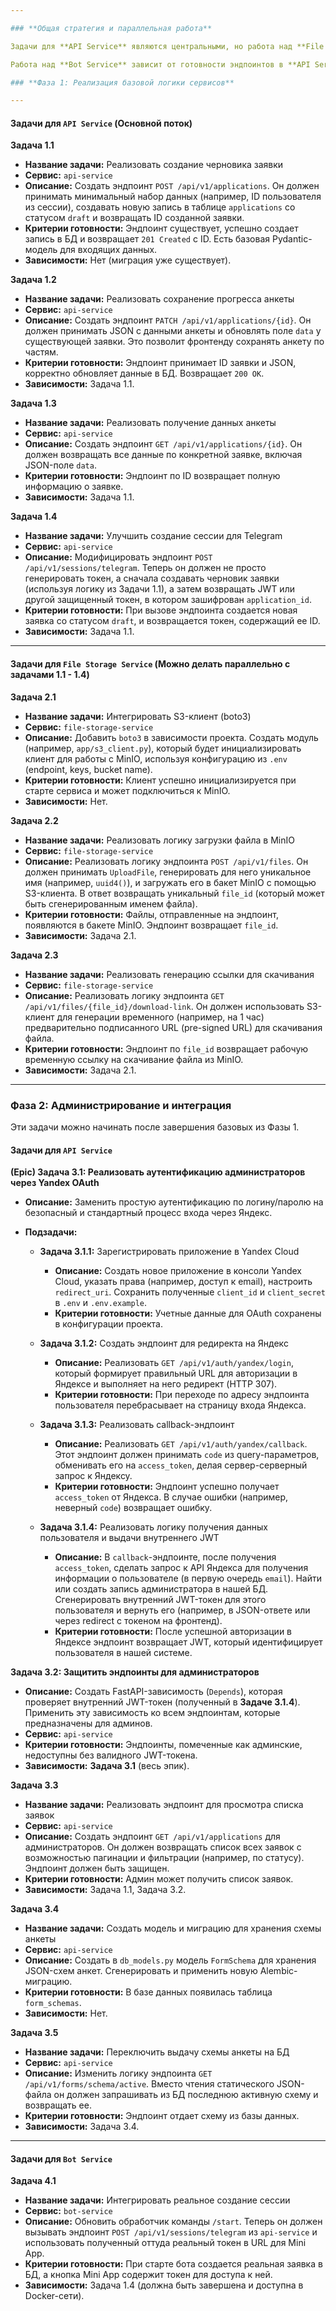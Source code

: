```yaml
---

### **Общая стратегия и параллельная работа**

Задачи для **API Service** являются центральными, но работа над **File Storage Service** может вестись **полностью параллельно** с самого начала. Разработчикам достаточно договориться о контракте (например, `file-storage` будет принимать файл и возвращать `file_id`).

Работа над **Bot Service** зависит от готовности эндпоинтов в **API Service**, поэтому эти задачи лучше брать после завершения соответствующих зависимостей.

### **Фаза 1: Реализация базовой логики сервисов**

---
```

#### **Задачи для `API Service` (Основной поток)**

**Задача 1.1**
*   **Название задачи:** Реализовать создание черновика заявки
*   **Сервис:** `api-service`
*   **Описание:** Создать эндпоинт `POST /api/v1/applications`. Он должен принимать минимальный набор данных (например, ID пользователя из сессии), создавать новую запись в таблице `applications` со статусом `draft` и возвращать ID созданной заявки.
*   **Критерии готовности:** Эндпоинт существует, успешно создает запись в БД и возвращает `201 Created` с ID. Есть базовая Pydantic-модель для входящих данных.
*   **Зависимости:** Нет (миграция уже существует).

**Задача 1.2**
*   **Название задачи:** Реализовать сохранение прогресса анкеты
*   **Сервис:** `api-service`
*   **Описание:** Создать эндпоинт `PATCH /api/v1/applications/{id}`. Он должен принимать JSON с данными анкеты и обновлять поле `data` у существующей заявки. Это позволит фронтенду сохранять анкету по частям.
*   **Критерии готовности:** Эндпоинт принимает ID заявки и JSON, корректно обновляет данные в БД. Возвращает `200 OK`.
*   **Зависимости:** Задача 1.1.

**Задача 1.3**
*   **Название задачи:** Реализовать получение данных анкеты
*   **Сервис:** `api-service`
*   **Описание:** Создать эндпоинт `GET /api/v1/applications/{id}`. Он должен возвращать все данные по конкретной заявке, включая JSON-поле `data`.
*   **Критерии готовности:** Эндпоинт по ID возвращает полную информацию о заявке.
*   **Зависимости:** Задача 1.1.

**Задача 1.4**
*   **Название задачи:** Улучшить создание сессии для Telegram
*   **Сервис:** `api-service`
*   **Описание:** Модифицировать эндпоинт `POST /api/v1/sessions/telegram`. Теперь он должен не просто генерировать токен, а сначала создавать черновик заявки (используя логику из Задачи 1.1), а затем возвращать JWT или другой защищенный токен, в котором зашифрован `application_id`.
*   **Критерии готовности:** При вызове эндпоинта создается новая заявка со статусом `draft`, и возвращается токен, содержащий ее ID.
*   **Зависимости:** Задача 1.1.

---
#### **Задачи для `File Storage Service` (Можно делать параллельно с задачами 1.1 - 1.4)**

**Задача 2.1**
*   **Название задачи:** Интегрировать S3-клиент (boto3)
*   **Сервис:** `file-storage-service`
*   **Описание:** Добавить `boto3` в зависимости проекта. Создать модуль (например, `app/s3_client.py`), который будет инициализировать клиент для работы с MinIO, используя конфигурацию из `.env` (endpoint, keys, bucket name).
*   **Критерии готовности:** Клиент успешно инициализируется при старте сервиса и может подключиться к MinIO.
*   **Зависимости:** Нет.

**Задача 2.2**
*   **Название задачи:** Реализовать логику загрузки файла в MinIO
*   **Сервис:** `file-storage-service`
*   **Описание:** Реализовать логику эндпоинта `POST /api/v1/files`. Он должен принимать `UploadFile`, генерировать для него уникальное имя (например, `uuid4()`), и загружать его в бакет MinIO с помощью S3-клиента. В ответ возвращать уникальный `file_id` (который может быть сгенерированным именем файла).
*   **Критерии готовности:** Файлы, отправленные на эндпоинт, появляются в бакете MinIO. Эндпоинт возвращает `file_id`.
*   **Зависимости:** Задача 2.1.

**Задача 2.3**
*   **Название задачи:** Реализовать генерацию ссылки для скачивания
*   **Сервис:** `file-storage-service`
*   **Описание:** Реализовать логику эндпоинта `GET /api/v1/files/{file_id}/download-link`. Он должен использовать S3-клиент для генерации временного (например, на 1 час) предварительно подписанного URL (pre-signed URL) для скачивания файла.
*   **Критерии готовности:** Эндпоинт по `file_id` возвращает рабочую временную ссылку на скачивание файла из MinIO.
*   **Зависимости:** Задача 2.1.

---

### **Фаза 2: Администрирование и интеграция**

Эти задачи можно начинать после завершения базовых из Фазы 1.

#### **Задачи для `API Service`**

**(Epic) Задача 3.1: Реализовать аутентификацию администраторов через Yandex OAuth**
*   **Описание:** Заменить простую аутентификацию по логину/паролю на безопасный и стандартный процесс входа через Яндекс.
*   **Подзадачи:**

    *   **Задача 3.1.1:** Зарегистрировать приложение в Yandex Cloud
        *   **Описание:** Создать новое приложение в консоли Yandex Cloud, указать права (например, доступ к email), настроить `redirect_uri`. Сохранить полученные `client_id` и `client_secret` в `.env` и `.env.example`.
        *   **Критерии готовности:** Учетные данные для OAuth сохранены в конфигурации проекта.

    *   **Задача 3.1.2:** Создать эндпоинт для редиректа на Яндекс
        *   **Описание:** Реализовать `GET /api/v1/auth/yandex/login`, который формирует правильный URL для авторизации в Яндексе и выполняет на него редирект (HTTP 307).
        *   **Критерии готовности:** При переходе по адресу эндпоинта пользователя перебрасывает на страницу входа Яндекса.

    *   **Задача 3.1.3:** Реализовать callback-эндпоинт
        *   **Описание:** Реализовать `GET /api/v1/auth/yandex/callback`. Этот эндпоинт должен принимать `code` из query-параметров, обменивать его на `access_token`, делая сервер-серверный запрос к Яндексу.
        *   **Критерии готовности:** Эндпоинт успешно получает `access_token` от Яндекса. В случае ошибки (например, неверный `code`) возвращает ошибку.

    *   **Задача 3.1.4:** Реализовать логику получения данных пользователя и выдачи внутреннего JWT
        *   **Описание:** В `callback`-эндпоинте, после получения `access_token`, сделать запрос к API Яндекса для получения информации о пользователе (в первую очередь `email`). Найти или создать запись администратора в нашей БД. Сгенерировать внутренний JWT-токен для этого пользователя и вернуть его (например, в JSON-ответе или через redirect с токеном на фронтенд).
        *   **Критерии готовности:** После успешной авторизации в Яндексе эндпоинт возвращает JWT, который идентифицирует пользователя в нашей системе.

**Задача 3.2: Защитить эндпоинты для администраторов**
*   **Описание:** Создать FastAPI-зависимость (`Depends`), которая проверяет внутренний JWT-токен (полученный в **Задаче 3.1.4**). Применить эту зависимость ко всем эндпоинтам, которые предназначены для админов.
*   **Сервис:** `api-service`
*   **Критерии готовности:** Эндпоинты, помеченные как админские, недоступны без валидного JWT-токена.
*   **Зависимости:** **Задача 3.1** (весь эпик).

**Задача 3.3**
*   **Название задачи:** Реализовать эндпоинт для просмотра списка заявок
*   **Сервис:** `api-service`
*   **Описание:** Создать эндпоинт `GET /api/v1/applications` для администраторов. Он должен возвращать список всех заявок с возможностью пагинации и фильтрации (например, по статусу). Эндпоинт должен быть защищен.
*   **Критерии готовности:** Админ может получить список заявок.
*   **Зависимости:** Задача 1.1, Задача 3.2.

**Задача 3.4**
*   **Название задачи:** Создать модель и миграцию для хранения схемы анкеты
*   **Сервис:** `api-service`
*   **Описание:** Создать в `db_models.py` модель `FormSchema` для хранения JSON-схем анкет. Сгенерировать и применить новую Alembic-миграцию.
*   **Критерии готовности:** В базе данных появилась таблица `form_schemas`.
*   **Зависимости:** Нет.

**Задача 3.5**
*   **Название задачи:** Переключить выдачу схемы анкеты на БД
*   **Сервис:** `api-service`
*   **Описание:** Изменить логику эндпоинта `GET /api/v1/forms/schema/active`. Вместо чтения статического JSON-файла он должен запрашивать из БД последнюю активную схему и возвращать ее.
*   **Критерии готовности:** Эндпоинт отдает схему из базы данных.
*   **Зависимости:** Задача 3.4.

---
#### **Задачи для `Bot Service`**

**Задача 4.1**
*   **Название задачи:** Интегрировать реальное создание сессии
*   **Сервис:** `bot-service`
*   **Описание:** Обновить обработчик команды `/start`. Теперь он должен вызывать эндпоинт `POST /api/v1/sessions/telegram` из `api-service` и использовать полученный оттуда реальный токен в URL для Mini App.
*   **Критерии готовности:** При старте бота создается реальная заявка в БД, а кнопка Mini App содержит токен для доступа к ней.
*   **Зависимости:** Задача 1.4 (должна быть завершена и доступна в Docker-сети).